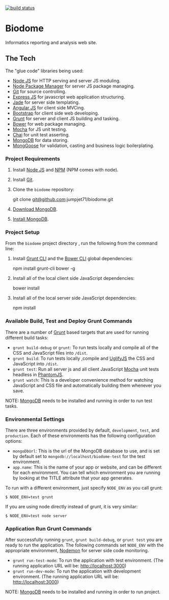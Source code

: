 [![build status](https://travis-ci.org/jumpjet71/biodome.png)](https://travis-ci.org/jumpjet71/biodome)
# Biodome

Informatics reporting and analysis web site.

## The Tech

The "glue code" libraries being used:

* [Node JS](http://nodejs.org/) for HTTP serving and server JS moduling.
* [Node Package Manager](https://npmjs.org/) for server JS package managing.
* [Git](http://git-scm.com/) for source controlling.
* [Express JS](http://www.expressjs.com/) for javascript web application structuring.
* [Jade](http://www.jade-lang.com/) for server side templating.
* [Angular JS](http://angularjs.org/) for client side MVCing.
* [Bootstrap](http://twitter.github.com/bootstrap/) for client side web developing.
* [Grunt](http://www.gruntjs.com/) for server and client JS building and tasking.
* [Bower](http://bower.io/) for web package managing.
* [Mocha](http://visionmedia.github.io/mocha/) for JS unit testing.
* [Chai](http://chaijs.com/) for unit test asserting.
* [MongoDB](http://www.mongodb.org/) for data storing.
* [MongGoose](http://mongoosejs.com/) for validation, casting and business logic boilerplating.

### Project Requirements

1) Install [Node JS](http://nodejs.org/) and [NPM](https://npmjs.org/) (NPM comes with node).

2) Install [Git](http://git-scm.com/).

3) Clone the `biodome` repository:

    git clone git@github.com:jumpjet71/biodome.git

4) [Download MongoDB]( http://www.mongodb.org/downloads/).

5) [Install MongoDB](http://docs.mongodb.org/manual/installation/).

### Project Setup

From the `biodome` project directory , run the following from the command line:

1) Install [Grunt CLI](https://github.com/gruntjs/grunt-cli/) and the [Bower CLI](http://sindresorhus.com/bower-components/) global dependencies:

	npm install grunt-cli bower -g

2) Install all of the local client side JavaScript dependencies:

	bower install

3) Install all of the local server side JavaScript dependencies:

	npm install

### Available Build, Test and Deploy Grunt Commands

There are a number of [Grunt](http://www.gruntjs.com/) based targets that are used for running different build tasks:

* `grunt build-debug` or `grunt`: To run tests locally and compile all of the CSS and JavaScript files into `/dist`.
* `grunt build`: To run tests locally ,compile and [UglifyJS](http://lisperator.net/uglifyjs/) the CSS and JavaScript into `/dist`.
* `grunt test`: Run all server js and all client JavaScript [Mocha](http://visionmedia.github.io/mocha/) unit tests headless in [PhantomJS](http://phantomjs.org/).
* `grunt watch`: This is a developer convenience method for watching JavaScript and CSS file and automatically building them whenever you save.

NOTE: [MongoDB](http://www.mongodb.org/) needs to be installed and running in order to run test tasks.

### Environmental Settings

There are three environments provided by default, `development`, `test`, and `production`.
Each of these environments has the following configuration options:

* `mongoDbUrl`: This is the url of the MongoDB database to use, and is set by default set to `mongodb://localhost/biodome-test` for the test environment.
* `app.name`: This is the name of your app or website, and can be different for each environment. You can tell which environment you are running by looking at the TITLE attribute that your app generates.

To run with a different environment, just specify `NODE_ENV` as you call grunt:

    $ NODE_ENV=test grunt

If you are using node directly instead of grunt, it is very similar:

    $ NODE_ENV=test node server

### Application Run Grunt Commands

After successfully running `grunt`, `grunt build-debug`, or `grunt test` you are ready to run the application.
The following commands set `NODE_ENV` with the appropriate environment, [Nodemon](http://nodemon.io/) for server side code monitoring.

* `grunt run-test-mode`: To run the application with test environment. (The running application URL will be: [http://localhost:3000](http://localhost:3000))
* `grunt run-dev-mode`: To run the application with development environment. (The running application URL will be: [http://localhost:3000](http://localhost:3000))

NOTE: [MongoDB](http://www.mongodb.org/) needs to be installed and running in order to run project.